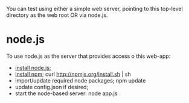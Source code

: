 You can test using either a simple web server, pointing to this top-level
directory as the web root OR via node.js.

node.js
=======
To use node.js as the server that provides access o this web-app:
* [install node.js](http://nodejs.org/);
* [install npm](http://npmjs.org/);
    curl http://npmjs.org/install.sh | sh
* import/update required node packages;
    npm update
* update config.json if desired;
* start the node-based server:
    node app.js
